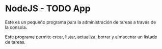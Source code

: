 # NodeJS - TODO App
Este es un pequeño programa para la administración de tareas a traves de la consola.

Este programa permite crear, listar, actualiza, borrar y almacenar un listado de tareas.